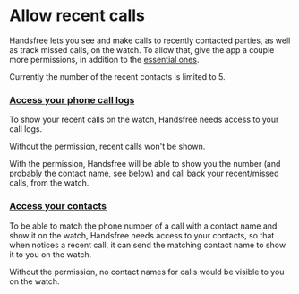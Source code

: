 # Allow recent calls

Handsfree lets you see and make calls to recently contacted parties, as well as track missed calls, on the watch. To allow that, give the app a couple more permissions, in addition to the [essential ones](link://onboarding_essentials).

Currently the number of the recent contacts is limited to 5.

### [Access your phone call logs](permissions://?manifest=android.permission.READ_CALL_LOG)

To show your recent calls on the watch, Handsfree needs access to your call logs.

Without the permission, recent calls won't be shown.

With the permission, Handsfree will be able to show you the number (and probably the contact name, see below) and call back your recent/missed calls, from the watch.

### [Access your contacts](permissions://?manifest_optional=android.permission.READ_CONTACTS)

To be able to match the phone number of a call with a contact name and show it on the watch, Handsfree needs access to your contacts, so that when notices a recent call, it can send the matching contact name to show it to you on the watch.

Without the permission, no contact names for calls would be visible to you on the watch.
